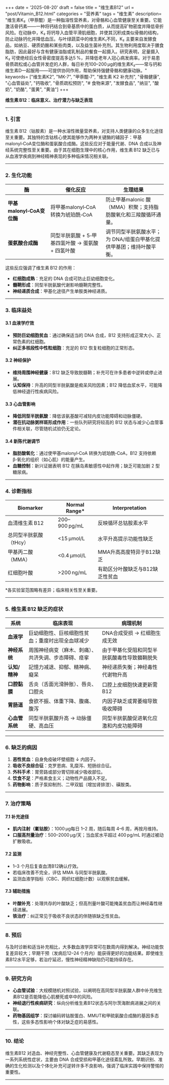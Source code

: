+++
date = '2025-08-20'
draft = false
title = "维生素B12"
url = "post/Vitamin_B12.html"
categories = "营养素"
tags = "维生素"
description= "维生素K₂（甲萘醌）是一种脂溶性营养素，对骨骼和心血管健康至关重要。它能激活骨钙素——一种将钙结合到骨基质中的蛋白质，从而提高矿物密度并降低骨折风险。在动脉中，K₂ 将钙导入血管平滑肌细胞，并使其沉积成类似骨骼的结构，防止动脉钙化并降低血压。与叶绿蔬菜中的维生素K₁不同，K₂ 主要来自发酵食品，如纳豆、硬质奶酪和某些肉类，以及益生菌补充剂。其生物利用度取决于膳食脂肪，因此最好与含有健康油脂或乳制品的餐食一起摄入。研究表明，足量摄入K₂ 可使绝经后女性骨密度提高多达5 %，并降低老年人冠心病发病率。对于易患骨质疏松或心血管并发症的人群，每日补充100–200 µg的维生素K₂——常与钙和维生素D一起服用——可提供协同作用，帮助保持强健骨骼和健康动脉。"
keywords= ["维生素K2", "MK-7", "甲萘醌‑7", "维生素 K2 补充剂", "骨骼健康", "心血管益处", "钙吸收", "骨质疏松预防", "# 食物来源", "发酵食品", "纳豆", "酸奶", "奶酪", "蛋黄", "黄油"]
+++

**维生素 B12：临床意义、治疗潜力与缺乏表现**

---

### 1. 引言

维生素 B12（钴胺素）是一种水溶性微量营养素，对支持人类健康的众多生化途径至关重要。其独特的含钴核心使其能够作为两种关键酶的辅因子：甲基malonyl‑CoA变位酶和蛋氨酸合成酶。这些反应对于能量代谢、DNA 合成以及神经系统完整性至关重要。由于其在细胞生理中的核心作用，维生素 B12 缺乏已与从血液学疾病到神经精神表现的多种临床情况相关联。

---

### 2. 生化功能

| 酶 | 催化反应 | 生理结果 |
|--------|--------------------|-----------------------|
| **甲基malonyl‑CoA变位酶** | 将甲基malonyl‑CoA 转换为琥珀酰‑CoA | 防止甲基malonic 酸（MMA）积聚；支持脂肪酸氧化和三羧酸循环通量。 |
| **蛋氨酸合成酶** | 同型半胱氨酸 + 5‑甲基四氢叶酸 → 蛋氨酸 + 四氢叶酸 | 调节同型半胱氨酸水平；为 DNA/组蛋白甲基化提供甲基团；维持叶酸平衡。 |

这些反应强调了维生素 B12 的作用：

- **红细胞成熟**：充足的 DNA 合成可防止巨幼细胞变化。
- **髓鞘形成**：同型半胱氨酸代谢影响髓鞘完整性。
- **神经递质合成**：甲基化途径产生单胺类神经递质。

---

### 3. 临床益处

#### 3.1 血液学疗效
- **预防巨幼细胞贫血**：通过确保适当的 DNA 合成，B12 支持形成正常大小、正常色素的红细胞。
- **纠正多核段性中性粒细胞**：充足的 B12 恢复粒细胞的正常形态。

#### 3.2 神经保护
- **维持周围神经健康**：B12 缺乏导致脱髓鞘；补充可在许多患者中逆转或停止进展。
- **认知保持**：升高的同型半胱氨酸是痴呆风险因素；B12 降低血浆水平，可能降低神经退行性疾病风险。

#### 3.3 心血管影响
- **降低同型半胱氨酸**：降低该氨基酸可减轻内皮功能障碍和动脉僵硬。
- **潜在抗动脉粥样斑形成作用**：一些队列研究将较高的 B12 状态与减少心血管事件相关联，尽管随机试验仍无定论。

#### 3.4 新陈代谢调节
- **脂肪酸氧化**：通过使甲基malonyl‑CoA 转换为琥珀酰‑CoA，B12 支持依赖 β‑氧化的组织（如心肌）的能量产生。
- **血糖控制**：新兴证据表明 B12 在胰岛素敏感性中起作用；缺乏可能加剧 2 型糖尿病。

---

### 4. 诊断指标

| Biomarker | Normal Range* | Interpretation |
|-----------|---------------|----------------|
| 血清维生素 B12 | 200–900 pg/mL | 反映循环总钴胺素水平 |
| 总同型半胱氨酸（tHcy） | <15 µmol/L | 水平升高提示功能性缺乏 |
| 甲基丙二酸（MMA） | <0.4 µmol/L | MMA升高高度特异于B12缺乏 |
| 红细胞叶酸 | >200 ng/mL | 有助区分叶酸缺乏与B12缺乏性贫血 |

\*各实验室范围略有差异；临床相关性至关重要。

---

### 5. 维生素 B12 缺乏的症状

| 系统 | 临床表现 | 病理机制 |
|--------|-------------------------|-----------------|
| **血液学** | 巨幼细胞性、巨核细胞性贫血；重度时出现全血球减少 | DNA合成受损 → 红细胞生成无效 |
| **神经系统** | 周围神经病变（麻木、刺痛）、共济失调、步态障碍、痉挛 | 由于甲基化受阻和同型半胱氨酸毒性导致髓鞘脱失 |
| **认知/精神** | 記憶力减退、抑郁、精神病、癡呆 | 神经递质失衡；神经毒性代谢物升高 |
| **口腔黏膜** | 舌炎（舌面光滑肿胀）、唇炎、口腔炎 | 口腔上皮细胞快速更新需B12 |
| **胃肠道** | 食欲不振、体重下降、腹痛、腹泻 | 内因子缺乏或胃萎缩导致吸收障碍 |
| **心血管系统** | 同型半胱氨酸升高 → 动脉僵硬、高血压 | 同型半胱氨酸促进氧化应激和内皮功能障碍 |

---

### 6. 缺乏的病因

1. **恶性贫血**：自身免疫破坏壁细胞 ↓ 内因子。  
2. **吸收不良综合征**：克罗恩病、乳糜泻、短肠综合征。  
3. **外科手术**：胃旁路或部分胃切除减少吸收部位。  
4. **饮食不足**：严格素食主义；动物性产品摄入不足。  
5. **药物影响**：质子泵抑制剂、二甲双胍（增加肾排泄）、磺胺类。

---

### 7. 治疗策略

#### 7.1 补充途径
- **肌内注射（氰钴胺）**：1000 µg每日 1–2 周，随后每周 4–6 周，再按月维持。  
- **口服高剂量治疗**：500–2000 µg/天；当血浆水平超过 400 pg/mL 时通过被动扩散吸收。

#### 7.2 监测
- 1–3 个月后复查血清B12确认疗效。  
- 若临床改善不完全，评估 MMA 与同型半胱氨酸。  
- 监测血液学指标（CBC、网织红细胞计数）以观察贫血缓解。

#### 7.3 辅助措施
- **叶酸补充**：处理共存的叶酸缺乏；但高剂量叶酸可能掩盖贫血而让神经毒性继续进展。  
- **铁治疗**：纠正常见于吸收不良状态的伴随铁缺乏性贫血。

---

### 8. 预后

与及时诊断和适当补充相比，大多数血液学异常可在数周内得到解决。神经功能恢复差异较大；早期干预（发病后12–24 个月内）能获得更好的功能结果。即使维生素B12水平足够，若治疗延迟，慢性神经精神缺陷仍可能持续存在。

---

### 9. 研究方向

- **心血管试验**：大规模随机对照试验，以阐明在高同型半胱氨酸人群中补充维生素B12是否能降低心肌梗死或卒中的风险。
- **神经退行性疾病研究**：纵向分析维生素B12状态与阿尔茨海默病进展之间的关联。
- **药物基因组学**：探讨编码转钴胺蛋白、MMUT和甲硫氨酸合成酶的基因多态性，这些多态性影响个体对缺乏症的易感性。

---

### 10. 结论

维生素B12 对造血、神经完整性、心血管健康及代谢稳态至关重要。其缺乏表现为一系列系统性症状，主要由 DNA 合成受损和甲基化途径紊乱所致。早期识别、准确的生化检测以及个体化补充可逆转许多不良影响，强调了临床实践中保持警惕的重要性。

---